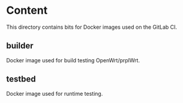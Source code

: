 # Content

This directory contains bits for Docker images used on the GitLab CI.

## builder

Docker image used for build testing OpenWrt/prplWrt.

## testbed

Docker image used for runtime testing.
